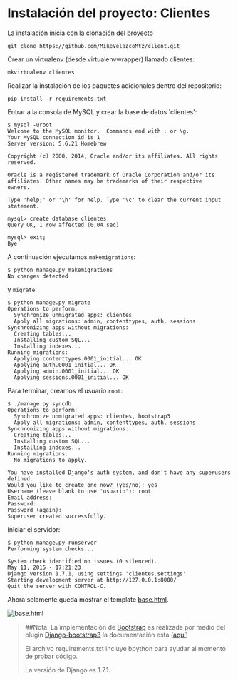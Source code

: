 # Instalación del proyecto: Clientes

La instalación inicia con la [clonación del proyecto](https://github.com/MikeVelazcoMtz/client.git)

~~~
git clone https://github.com/MikeVelazcoMtz/client.git
~~~

Crear un virtualenv (desde virtualenvwrapper) llamado clientes:

~~~
mkvirtualenv clientes
~~~

Realizar la instalación de los paquetes adicionales dentro del repositorio:

~~~
pip install -r requirements.txt
~~~

Entrar a la consola de MySQL y crear la base de datos 'clientes':

~~~
$ mysql -uroot
Welcome to the MySQL monitor.  Commands end with ; or \g.
Your MySQL connection id is 1
Server version: 5.6.21 Homebrew

Copyright (c) 2000, 2014, Oracle and/or its affiliates. All rights reserved.

Oracle is a registered trademark of Oracle Corporation and/or its
affiliates. Other names may be trademarks of their respective
owners.

Type 'help;' or '\h' for help. Type '\c' to clear the current input statement.

mysql> create database clientes;
Query OK, 1 row affected (0,04 sec)

mysql> exit;
Bye
~~~

A continuación ejecutamos `makemigrations`:

~~~
$ python manage.py makemigrations
No changes detected
~~~

y `migrate`:

~~~
$ python manage.py migrate
Operations to perform:
  Synchronize unmigrated apps: clientes
  Apply all migrations: admin, contenttypes, auth, sessions
Synchronizing apps without migrations:
  Creating tables...
  Installing custom SQL...
  Installing indexes...
Running migrations:
  Applying contenttypes.0001_initial... OK
  Applying auth.0001_initial... OK
  Applying admin.0001_initial... OK
  Applying sessions.0001_initial... OK
~~~

Para terminar, creamos el usuario `root`:

~~~
$ ./manage.py syncdb
Operations to perform:
  Synchronize unmigrated apps: clientes, bootstrap3
  Apply all migrations: admin, contenttypes, auth, sessions
Synchronizing apps without migrations:
  Creating tables...
  Installing custom SQL...
  Installing indexes...
Running migrations:
  No migrations to apply.

You have installed Django's auth system, and don't have any superusers defined.
Would you like to create one now? (yes/no): yes
Username (leave blank to use 'usuario'): root
Email address:
Password:
Password (again):
Superuser created successfully.
~~~

Iniciar el servidor:

~~~
$ python manage.py runserver
Performing system checks...

System check identified no issues (0 silenced).
May 11, 2015 - 17:21:23
Django version 1.7.1, using settings 'clientes.settings'
Starting development server at http://127.0.0.1:8000/
Quit the server with CONTROL-C.
~~~

Ahora solamente queda mostrar el template [base.html](http://127.0.0.1:8000/).

![base.html](http://s30.postimg.org/3vrrlbrrl/Captura_de_pantalla_2015_05_11_a_las_13_19_29.png)

>##Nota:
>La implementación de [Bootstrap](http://getbootstrap.com) es realizada por medio del plugin [Django-bootstrap3](https://github.com/dyve/django-bootstrap3) la documentación esta ([aquí](http://django-bootstrap3.readthedocs.org/))
>
>El archivo requirements.txt incluye bpython para ayudar al momento de probar código.
>
>La versión de Django es 1.7.1.
